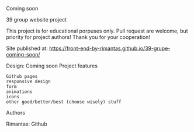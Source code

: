 Coming soon

39 group website project

This project is for educational porpuses only. Pull request are welcome, but priority for project authors! Thank you for your cooperation!

Site published at: https://front-end-by-rimantas.github.io/39-grupe-coming-soon/

Design: Coming soon
Project features

    Github pages
    responsive design
    form
    animations
    icons
    other good/better/best (choose wisely) stuff

Authors

Rimantas: Github